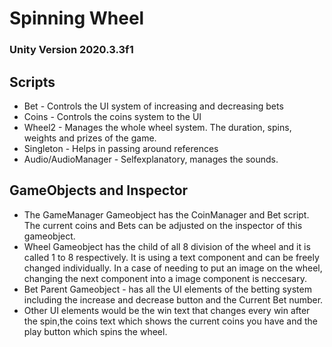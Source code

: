 # Spinning Wheel
### Unity Version 2020.3.3f1

## Scripts
- Bet - Controls the UI system of increasing and decreasing bets 
- Coins - Controls the coins system to the UI
- Wheel2 - Manages the whole wheel system. The duration, spins, weights and prizes of the game. 
- Singleton - Helps in passing around references
- Audio/AudioManager - Selfexplanatory, manages the sounds.

## GameObjects and Inspector
- The GameManager Gameobject has the CoinManager and Bet script. The current coins and Bets can be adjusted on the inspector of this gameobject.
- Wheel Gameobject has the child of all 8 division of the wheel and it is called 1 to 8 respectively. It is using a text component and can be freely changed individually. 
  In a case of needing to put an image on the wheel, changing the next component into a image component is neccesary.
- Bet Parent Gameobject - has all the UI elements of the betting system including the increase and decrease button and the Current Bet number.
- Other UI elements would be the win text that changes every win after the spin,the coins text which shows the current coins you have and the play button which spins the wheel.
